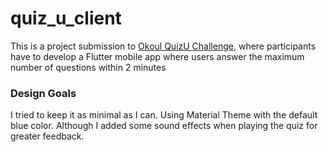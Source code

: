 # quiz_u_client

This is a project submission to [Okoul QuizU Challenge](android/app/src/main/AndroidManifest.xmlhttps://www.okoul.com/challenges/QuizU), where participants have to develop a Flutter mobile app where users answer the maximum number of questions within 2 minutes

### Design Goals

I tried to keep it as minimal as I can. Using Material Theme with the default blue color. Although I added some sound effects when playing the quiz for greater feedback.
